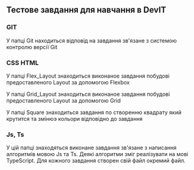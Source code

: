 ## Тестове завдання для навчання в DevIT

### GIT

У папці Git находиться відповід на завдання зв'язане з системою контролю версії Git

### CSS HTML

У папці Flex_Layout знаходиться виконаное завдання побудові предоставленого Layout за допомогою Flexbox

У папці Grid_Layout знаходиться виконаное завдання побудові предоставленого Layout за допомогою Grid

У папці Square знаходиться завдання по створенню квадрату який крутится та змінюэ кольори відповідно до завдання

###  Js, Ts

У цій папці знаходяться виконане завдання зв'язане з написання алгоритмів мовою Js та Ts. Деякі алгоритми зміг реалізувати на мові TypeScript. Для кожного завдання створен свій файл окремий файл.

